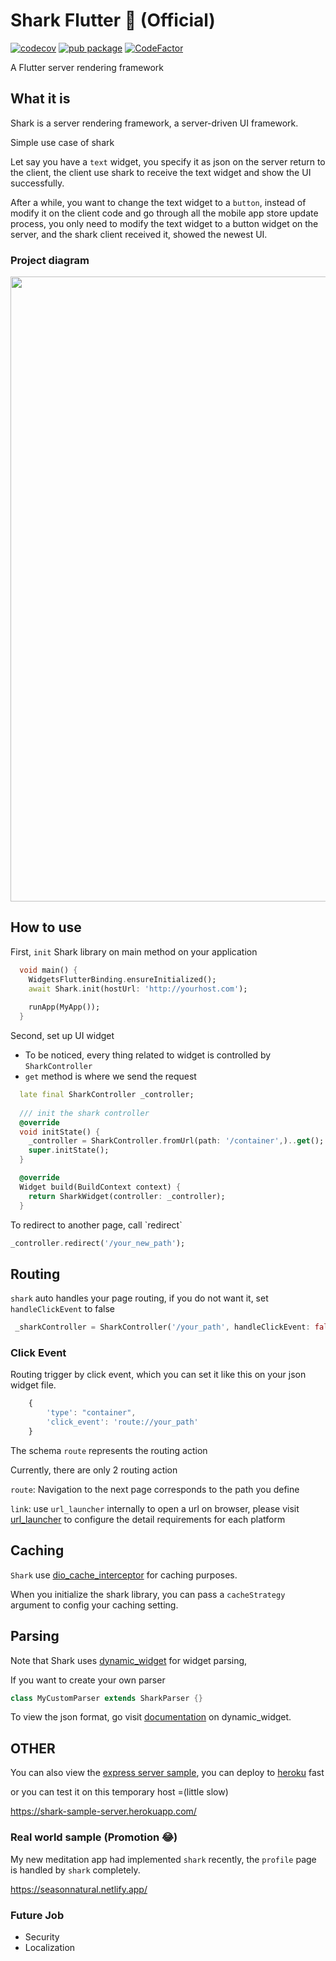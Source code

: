 # Shark Flutter 🦈 (Official)

[![codecov](https://codecov.io/gh/lau1944/shark/branch/dev/graph/badge.svg?token=USH2YH4BK1)](https://codecov.io/gh/lau1944/shark)
[![pub package](https://img.shields.io/pub/v/shark.svg)](https://pub.dev/packages/shark)
[![CodeFactor](https://www.codefactor.io/repository/github/lau1944/shark/badge/main)](https://www.codefactor.io/repository/github/lau1944/shark/overview/main)

A Flutter server rendering framework 

## What it is

Shark is a server rendering framework, a server-driven UI framework.

Simple use case of shark

Let say you have a `text` widget, you specify it as json on the server return to the client,
the client use shark to receive the text widget and show the UI successfully.

After a while, you want to change the text widget to a `button`, instead of modify it on the client code and go through all the mobile app store update process,
you only need to modify the text widget to a button widget on the server, and the shark client received it, showed the newest UI.

### Project diagram

<img src="https://github.com/lau1944/shark/blob/dev/shark_diagram.png?raw=true" width="1000" >

## How to use 

First, `init` Shark library on main method on your application

```dart
  void main() {
    WidgetsFlutterBinding.ensureInitialized();
    await Shark.init(hostUrl: 'http://yourhost.com');
    
    runApp(MyApp());
  }
```

Second, set up UI widget

* To be noticed, every thing related to widget is controlled by `SharkController`
* `get` method is where we send the request 

``` dart
  late final SharkController _controller;
  
  /// init the shark controller
  @override
  void initState() {
    _controller = SharkController.fromUrl(path: '/container',)..get();
    super.initState();
  }

  @override
  Widget build(BuildContext context) {
    return SharkWidget(controller: _controller);
  }
```

<p> To redirect to another page, call `redirect`

```dart
_controller.redirect('/your_new_path');
```

## Routing

 `shark` auto handles your page routing, if you do not want it, set `handleClickEvent` to false

``` dart
 _sharkController = SharkController('/your_path', handleClickEvent: false);
```

### Click Event

<p> Routing trigger by click event, which you can set it like this on your json widget file.

```javascript
    {
        'type': "container",
        'click_event': 'route://your_path'
    }
```
  
The schema `route` represents the routing action 

Currently, there are only 2 routing action


`route`: Navigation to the next page corresponds to the path you define

`link`: use `url_launcher` internally to open a url on browser, please visit [url_launcher](https://pub.dev/packages/url_launcher) to configure the detail requirements for each platform

## Caching

`Shark` use [dio_cache_interceptor](https://pub.dev/packages/dio_cache_interceptor) for caching purposes.

When you initialize the shark library, you can pass a `cacheStrategy` argument to config your caching setting.

## Parsing

Note that Shark uses [dynamic_widget](https://pub.dev/packages/dynamic_widget) for widget parsing,
  
If you want to create your own parser

``` dart
class MyCustomParser extends SharkParser {}
```  

To view the json format, go visit [documentation](https://github.com/dengyin2000/dynamic_widget/blob/master/WIDGETS.md) on dynamic_widget.
  
  
## OTHER
You can also view the [express server sample](https://github.com/lau1944/shark-server), you can deploy to [heroku](https://www.heroku.com/home) fast
  
or you can test it on this temporary host =(little slow)
  
https://shark-sample-server.herokuapp.com/    
  

  
  
### Real world sample (Promotion 😂)
  
My new meditation app had implemented `shark` recently, the `profile` page is handled by `shark` completely. 

https://seasonnatural.netlify.app/  
  
  
### Future Job

 - Security
 - Localization
